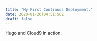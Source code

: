 ```yaml
---
title: "My First Continuos Deployment."
date: 2020-01-26T04:51:56Z
draft: false
---
```


Hugo and Cloud9 in action.